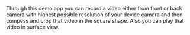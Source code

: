 Through this demo app you can record a video either from front or back camera with highest possible resolution
 of your device camera and then compess and crop that video in the square shape. Also you can play that video
 in surface view. 